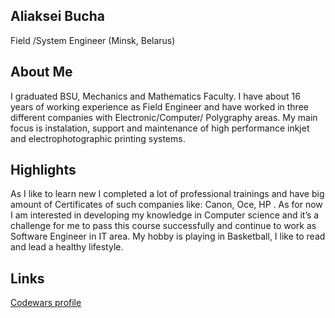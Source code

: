 ##  Aliaksei Bucha

Field /System Engineer (Minsk, Belarus)
##  About Me 
I graduated BSU,  Mechanics and Mathematics Faculty.
I have about 16 years of working experience as Field Engineer and have worked in three different companies with Electronic/Computer/ Polygraphy areas.  My main focus is instalation, support and maintenance of high performance inkjet and electrophotographic printing systems. 

## Highlights
As I like to learn new I completed a lot of professional trainings and have big amount of Certificates of such companies like: Canon, Oce,  HP . As for now I am interested in developing my knowledge in  Computer science and it’s a challenge for me to pass this course successfully and continue to work as Software Engineer in IT area. My hobby is playing in Basketball, I like to read and lead a healthy lifestyle.

## Links
<p><a href="https://www.codewars.com/users/Alexei_B">Codewars profile</a></p>
